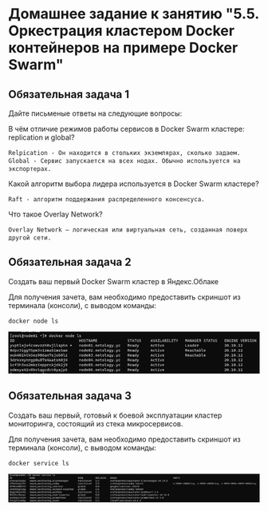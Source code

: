 # Домашнее задание к занятию "5.5. Оркестрация кластером Docker контейнеров на примере Docker Swarm"


## Обязательная задача 1
Дайте письменые ответы на следующие вопросы:

В чём отличие режимов работы сервисов в Docker Swarm кластере: replication и global?
```
Relpication - Он находится в стольких экземлярах, сколько задаем.
Global - Сервис запускается на всех нодах. Обычно используется на экспортерах.
```
Какой алгоритм выбора лидера используется в Docker Swarm кластере?
```
Raft - алгоритм поддержания распределенного консенсуса.
```
Что такое Overlay Network?
```
Overlay Network — логическая или виртуальная сеть, созданная поверх другой сети.
```

## Обязательная задача 2
Создать ваш первый Docker Swarm кластер в Яндекс.Облаке

Для получения зачета, вам необходимо предоставить скриншот из терминала (консоли), с выводом команды:

```
docker node ls
```
![img_4.png](img/img_4.png)

## Обязательная задача 3

Создать ваш первый, готовый к боевой эксплуатации кластер мониторинга, состоящий из стека микросервисов.

Для получения зачета, вам необходимо предоставить скриншот из терминала (консоли), с выводом команды:

```
docker service ls
```
![img_5.png](img/img_5.png)

